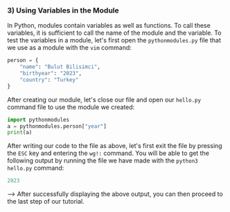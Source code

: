 ### 3) Using Variables in the Module
In Python, modules contain variables as well as functions. To call these variables, it is sufficient to call the name of the module and the variable.
To test the variables in a module, let's first open the ``pythonmodules.py`` file that we use as a module with the ``vim`` command:
```python
person = {
    "name": "Bulut Bilisimci",
    "birthyear": "2023",
    "country": "Turkey"
}
```
After creating our module, let's close our file and open our ``hello.py`` command file to use the module we created:
```python
import pythonmodules
a = pythonmodules.person["year"]
print(a)
```
After writing our code to the file as above, let's first exit the file by pressing the ``ESC`` key and entering the ``wg!:`` command. You will be able to get the following output by running the file we have made with the ``python3 hello.py`` command:
```python
2023
```
--> After successfully displaying the above output, you can then proceed to the last step of our tutorial.
